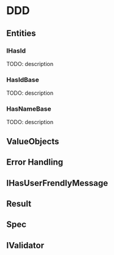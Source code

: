 # DDD
## Entities
### IHasId
TODO: description

### HasIdBase
TODO: description

### HasNameBase
TODO: description

## ValueObjects

## Error Handling
## IHasUserFrendlyMessage
## Result

## Spec

## IValidator

